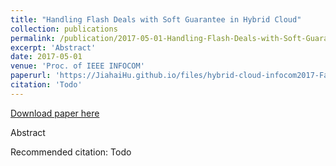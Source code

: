 ```yaml
---
title: "Handling Flash Deals with Soft Guarantee in Hybrid Cloud"
collection: publications
permalink: /publication/2017-05-01-Handling-Flash-Deals-with-Soft-Guarantee-in-Hybrid-Cloud
excerpt: 'Abstract'
date: 2017-05-01
venue: 'Proc. of IEEE INFOCOM'
paperurl: 'https://JiahaiHu.github.io/files/hybrid-cloud-infocom2017-FangmingLiu.pdf'
citation: 'Todo'
---
```


<a href='https://JiahaiHu.github.io/files/hybrid-cloud-infocom2017-FangmingLiu.pdf'>Download paper here</a>

Abstract

Recommended citation: Todo